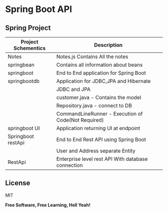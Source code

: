 # Spring Boot API

## Spring Project

| Project Schementics | Description                                         |
| ------------------- | --------------------------------------------------- |
| Notes               | Notes.js Contains All the notes                     |
| springbean          | Contains all information about beans                |
| springboot          | End to End application for Spring Boot              |
| springbootdb        | Application for JDBC,JPA and Hibernate              |
|                     | JDBC and JPA                                        |
|                     | customer.java - Contains the model                  |
|                     | Repository.java - connect to DB                     |
|                     | CommandLineRunner - Execution of Code(Not Required) |
| springboot UI       | Application returning UI at endpoint                |
| Springboot restApi  | End to End Rest API using Spring Boot               |
|                     | User and Address separate Entity                    |
| RestApi             | Enterprise level rest API With database connection  |

## License

MIT

**Free Software, Free Learning, Hell Yeah!**
